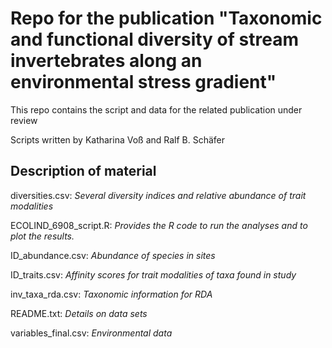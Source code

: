 Repo for the publication "Taxonomic and functional diversity of stream invertebrates along an environmental stress gradient"
====================================================================================================================

This repo contains the script and data for the related publication under review

Scripts written by Katharina Voß and Ralf B. Schäfer
  

## Description of material ##

diversities.csv:				*Several diversity indices and relative abundance of trait modalities*  

ECOLIND\_6908\_script.R:			 *Provides the R code to run the analyses and to plot the results.*  

ID_abundance.csv:				*Abundance of species in sites*   

ID_traits.csv:				*Affinity scores for trait modalities of taxa found in study*  

inv\_taxa\_rda.csv:		*Taxonomic information for RDA*  

README.txt:			*Details on data sets*  

variables_final.csv:				*Environmental data*  



